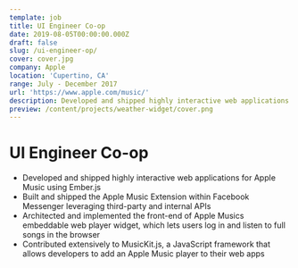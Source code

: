 ```yaml
---
template: job
title: UI Engineer Co-op
date: 2019-08-05T00:00:00.000Z
draft: false
slug: /ui-engineer-op/
cover: cover.jpg
company: Apple
location: 'Cupertino, CA'
range: July - December 2017
url: 'https://www.apple.com/music/'
description: Developed and shipped highly interactive web applications for Apple Music using Ember.js
preview: /content/projects/weather-widget/cover.png
---
```


# UI Engineer Co-op

- Developed and shipped highly interactive web applications for Apple Music using Ember.js
- Built and shipped the Apple Music Extension within Facebook Messenger leveraging third-party and internal APIs
- Architected and implemented the front-end of Apple Musics embeddable web player widget, which lets users log in and listen to full songs in the browser
- Contributed extensively to MusicKit.js, a JavaScript framework that allows developers to add an Apple Music player to their web apps

